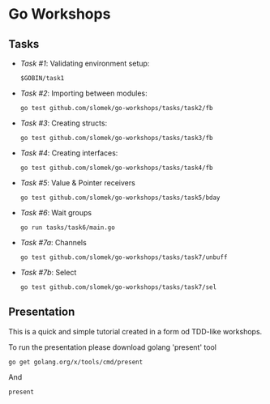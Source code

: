 # Go Workshops

## Tasks

* *Task #1*: Validating environment setup:
    
    ```
    $GOBIN/task1
    ```
    
* *Task #2*: Importing between modules: 

    ```
    go test github.com/slomek/go-workshops/tasks/task2/fb
    ```
    
* *Task #3*: Creating structs: 

    ```
    go test github.com/slomek/go-workshops/tasks/task3/fb
    ```
    
* *Task #4*: Creating interfaces: 

    ```
    go test github.com/slomek/go-workshops/tasks/task4/fb
    ```
    
* *Task #5*: Value & Pointer receivers
    
    ```
    go test github.com/slomek/go-workshops/tasks/task5/bday
    ```
    
* *Task #6*: Wait groups

    ```
    go run tasks/task6/main.go
    ```

* *Task #7a*: Channels

    ```
    go test github.com/slomek/go-workshops/tasks/task7/unbuff
    ```
 
* *Task #7b*: Select

    ```
    go test github.com/slomek/go-workshops/tasks/task7/sel
    ```
 
## Presentation
 
This is a quick and simple tutorial created in a form od TDD-like workshops.

To run the presentation please download golang 'present' tool
```
go get golang.org/x/tools/cmd/present
```

And
```
present
```
